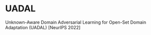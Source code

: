 # UADAL
Unknown-Aware Domain Adversarial Learning for Open-Set Domain Adaptation (UADAL) [NeurIPS 2022]
